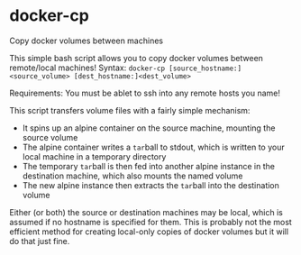 # docker-cp
Copy docker volumes between machines

This simple bash script allows you to copy docker volumes between remote/local machines!
Syntax:
`docker-cp [source_hostname:]<source_volume> [dest_hostname:]<dest_volume>`

Requirements:
You must be ablet to ssh into any remote hosts you name!

This script transfers volume files with a fairly simple mechanism:
- It spins up an alpine container on the source machine, mounting the source volume
- The alpine container writes a `tar`ball to stdout, which is written to your local machine in a temporary directory
- The temporary `tar`ball is then fed into another alpine instance in the destination machine, which also mounts the named volume
- The new alpine instance then extracts the `tar`ball into the destination volume

Either (or both) the source or destination machines may be local, which is assumed if no hostname is specified for them. This is probably not the most efficient method for creating local-only copies of docker volumes but it will do that just fine.
